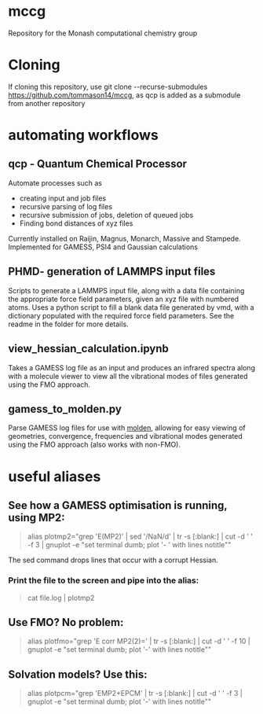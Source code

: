 # mccg
Repository for the Monash computational chemistry group

# Cloning
If cloning this repository, use git clone --recurse-submodules https://github.com/tommason14/mccg, as qcp is added as a submodule from another repository

# automating workflows

## qcp - Quantum Chemical Processor
Automate processes such as 
- creating input and job files
- recursive parsing of log files
- recursive submission of jobs, deletion of queued jobs
- Finding bond distances of xyz files

Currently installed on Raijin, Magnus, Monarch, Massive and Stampede. Implemented for GAMESS, PSI4 and Gaussian calculations

## PHMD- generation of LAMMPS input files
Scripts to generate a LAMMPS input file, along with a data file containing the appropriate force field parameters, given an xyz file with numbered atoms. Uses a python script to fill a blank data file generated by vmd, with a dictionary populated with the required force field parameters. See the readme in the folder for more details.



## view_hessian_calculation.ipynb
Takes a GAMESS log file as an input and produces an infrared spectra along with a molecule viewer to view all the vibrational modes of files generated using the FMO approach.

## gamess_to_molden.py
Parse GAMESS log files for use with [molden](http://cheminf.cmbi.ru.nl/molden/), allowing for easy viewing of geometries, convergence, frequencies and vibrational modes generated using the FMO approach (also works with non-FMO).

# useful aliases

## See how a GAMESS optimisation is running, using MP2:

> alias plotmp2="grep 'E(MP2)' | sed '/NaN/d' | tr -s [:blank:] | cut -d ' ' -f 3 | gnuplot -e \"set terminal dumb; plot '-    ' with lines notitle\""

The sed command drops lines that occur with a corrupt Hessian.

### Print the file to the screen and pipe into the alias:

> cat file.log | plotmp2

## Use FMO? No problem:

> alias plotfmo="grep 'E corr MP2(2)=' | tr -s [:blank:] | cut -d ' ' -f 10 | gnuplot -e \"set terminal dumb; plot '-' with     lines notitle\""

## Solvation models? Use this:

> alias plotpcm="grep 'EMP2+EPCM' | tr -s [:blank:] | cut -d ' ' -f 3 | gnuplot -e \"set terminal dumb; plot '-' with lines notitle\""

